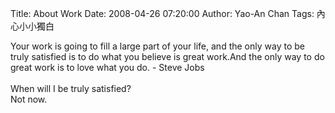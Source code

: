 Title: About Work
Date: 2008-04-26 07:20:00
Author: Yao-An Chan
Tags: 內心小小獨白


<div class='post'>
Your work is going to fill a large part of your life, and the only way to be truly satisfied is to do what you believe is great work.And the only way to do great work is to love what you do. -  Steve Jobs<br /><br />When will I be truly satisfied?<br />Not now.</div>
